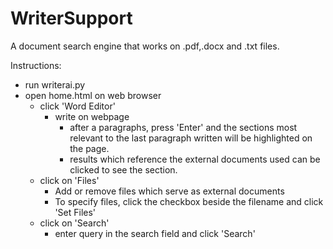 # WriterSupport

A document search engine that works on .pdf,.docx and .txt files. 

Instructions:
- run writerai.py
- open home.html on web browser
  - click 'Word Editor'
    - write on webpage
      - after a paragraphs, press 'Enter' and the sections most relevant to the last paragraph written will be highlighted on the page.
      - results which reference the external documents used can be clicked to see the section.
  - click on 'Files'
    - Add or remove files which serve as external documents
    - To specify files, click the checkbox beside the filename and click 'Set Files'
  - click on 'Search'
    - enter query in the search field and click 'Search'
